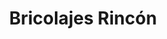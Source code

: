 ---
title: "Bricolajes Rincón"
url: /villaviciosa-de-odon/bricolajes-rincon/
shop: hágalo usted mismo
---